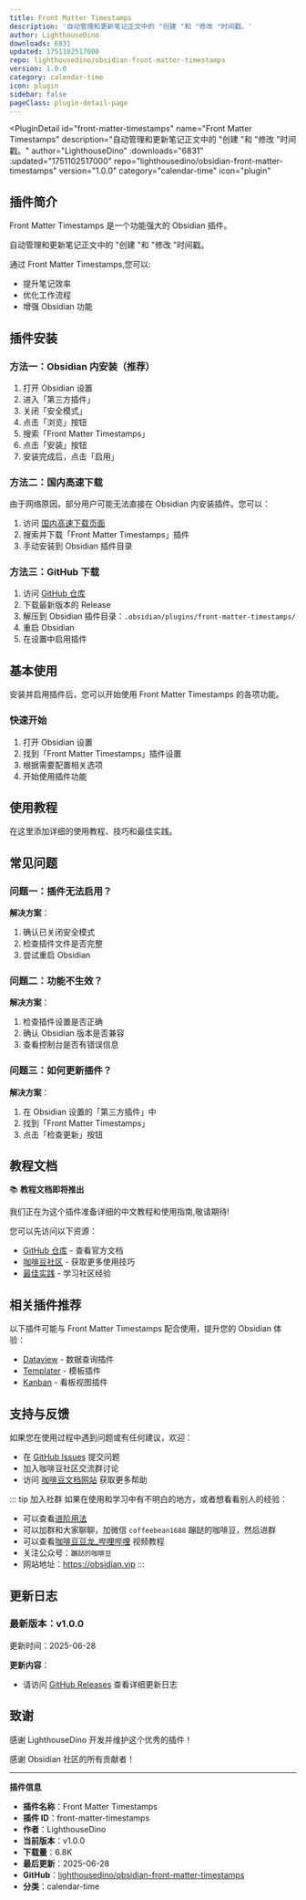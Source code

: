```yaml
---
title: Front Matter Timestamps
description: '自动管理和更新笔记正文中的 "创建 "和 "修改 "时间戳。'
author: LighthouseDino
downloads: 6831
updated: 1751102517000
repo: lighthousedino/obsidian-front-matter-timestamps
version: 1.0.0
category: calendar-time
icon: plugin
sidebar: false
pageClass: plugin-detail-page
---
```


<PluginDetail
  id="front-matter-timestamps"
  name="Front Matter Timestamps"
  description="自动管理和更新笔记正文中的 &quot;创建 &quot;和 &quot;修改 &quot;时间戳。"
  author="LighthouseDino"
  :downloads="6831"
  :updated="1751102517000"
  repo="lighthousedino/obsidian-front-matter-timestamps"
  version="1.0.0"
  category="calendar-time"
  icon="plugin"
>

<!-- AUTO_GENERATED_START -->
## 插件简介

Front Matter Timestamps 是一个功能强大的 Obsidian 插件。

自动管理和更新笔记正文中的 &quot;创建 &quot;和 &quot;修改 &quot;时间戳。

通过 Front Matter Timestamps,您可以:

- 提升笔记效率
- 优化工作流程
- 增强 Obsidian 功能

<!-- AUTO_GENERATED_END -->

<!-- AUTO_GENERATED_START -->
## 插件安装

### 方法一：Obsidian 内安装（推荐）

1. 打开 Obsidian 设置
2. 进入「第三方插件」
3. 关闭「安全模式」
4. 点击「浏览」按钮
5. 搜索「Front Matter Timestamps」
6. 点击「安装」按钮
7. 安装完成后，点击「启用」

### 方法二：国内高速下载

由于网络原因，部分用户可能无法直接在 Obsidian 内安装插件。您可以：

1. 访问 [国内高速下载页面](/zh/documentation/obsidian-plugins-download.html)
2. 搜索并下载「Front Matter Timestamps」插件
3. 手动安装到 Obsidian 插件目录

### 方法三：GitHub 下载

1. 访问 [GitHub 仓库](https://github.com/lighthousedino/obsidian-front-matter-timestamps)
2. 下载最新版本的 Release
3. 解压到 Obsidian 插件目录：`.obsidian/plugins/front-matter-timestamps/`
4. 重启 Obsidian
5. 在设置中启用插件

## 基本使用

安装并启用插件后，您可以开始使用 Front Matter Timestamps 的各项功能。

### 快速开始

1. 打开 Obsidian 设置
2. 找到「Front Matter Timestamps」插件设置
3. 根据需要配置相关选项
4. 开始使用插件功能

<!-- AUTO_GENERATED_END -->

<!-- CUSTOM_CONTENT_START:tutorial -->
## 使用教程

在这里添加详细的使用教程、技巧和最佳实践。

<!-- CUSTOM_CONTENT_END:tutorial -->

<!-- SHARED_CONTENT_START -->
## 常见问题

### 问题一：插件无法启用？

**解决方案**：
1. 确认已关闭安全模式
2. 检查插件文件是否完整
3. 尝试重启 Obsidian

### 问题二：功能不生效？

**解决方案**：
1. 检查插件设置是否正确
2. 确认 Obsidian 版本是否兼容
3. 查看控制台是否有错误信息

### 问题三：如何更新插件？

**解决方案**：
1. 在 Obsidian 设置的「第三方插件」中
2. 找到「Front Matter Timestamps」
3. 点击「检查更新」按钮

## 教程文档

📚 **教程文档即将推出**

我们正在为这个插件准备详细的中文教程和使用指南,敬请期待!

您可以先访问以下资源：
- [GitHub 仓库](https://github.com/lighthousedino/obsidian-front-matter-timestamps) - 查看官方文档
- [咖啡豆社区](/zh/bases/) - 获取更多使用技巧
- [最佳实践](/zh/best-practices/) - 学习社区经验

## 相关插件推荐

以下插件可能与 Front Matter Timestamps 配合使用，提升您的 Obsidian 体验：

- [Dataview](/zh/plugins/dataview.html) - 数据查询插件
- [Templater](/zh/plugins/templater-obsidian.html) - 模板插件
- [Kanban](/zh/plugins/obsidian-kanban.html) - 看板视图插件

## 支持与反馈

如果您在使用过程中遇到问题或有任何建议，欢迎：

- 在 [GitHub Issues](https://github.com/lighthousedino/obsidian-front-matter-timestamps/issues) 提交问题
- 加入咖啡豆社区交流群讨论
- 访问 [咖啡豆文档网站](https://obsidian.vip) 获取更多帮助

::: tip 加入社群
如果在使用和学习中有不明白的地方，或者想看看别人的经验：
- 可以查看[进阶用法](/zh/advanced)
- 可以加群和大家聊聊，加微信 `coffeebean1688` 蹦跶的咖啡豆，然后进群
- 可以查看[咖啡豆豆龙_哔哩哔哩](https://space.bilibili.com/618777356) 视频教程
- 关注公众号：`蹦跶的咖啡豆`
- 网站地址：https://obsidian.vip
:::
<!-- SHARED_CONTENT_END -->

<!-- AUTO_GENERATED_START -->
## 更新日志

### 最新版本：v1.0.0

更新时间：2025-06-28

**更新内容**：
- 请访问 [GitHub Releases](https://github.com/lighthousedino/obsidian-front-matter-timestamps/releases) 查看详细更新日志

## 致谢

感谢 LighthouseDino 开发并维护这个优秀的插件！

感谢 Obsidian 社区的所有贡献者！

---

**插件信息**
- **插件名称**：Front Matter Timestamps
- **插件 ID**：front-matter-timestamps
- **作者**：LighthouseDino
- **当前版本**：v1.0.0
- **下载量**：6.8K
- **最后更新**：2025-06-28
- **GitHub**：[lighthousedino/obsidian-front-matter-timestamps](https://github.com/lighthousedino/obsidian-front-matter-timestamps)
- **分类**：calendar-time
<!-- AUTO_GENERATED_END -->

</PluginDetail>

